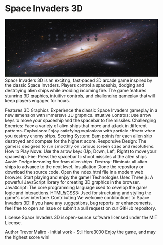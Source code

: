 <h1>Space Invaders 3D</h1>

<img src='Screenshot-Game.png' />
Space Invaders 3D is an exciting, fast-paced 3D arcade game inspired by the classic Space Invaders. Players control a spaceship, dodging and destroying alien ships while avoiding incoming fire. The game features stunning 3D graphics, intuitive controls, and challenging gameplay that will keep players engaged for hours.

Features
3D Graphics: Experience the classic Space Invaders gameplay in a new dimension with immersive 3D graphics.
Intuitive Controls: Use arrow keys to move your spaceship and the spacebar to fire missiles.
Challenging Enemies: Face a variety of alien ships that move and attack in different patterns.
Explosions: Enjoy satisfying explosions with particle effects when you destroy enemy ships.
Scoring System: Earn points for each alien ship destroyed and compete for the highest score.
Responsive Design: The game is designed to run smoothly on various screen sizes and resolutions.
How to Play
Move: Use the arrow keys (Up, Down, Left, Right) to move your spaceship.
Fire: Press the spacebar to shoot missiles at the alien ships.
Avoid: Dodge incoming fire from alien ships.
Destroy: Eliminate all alien ships to advance to the next level.
Installation
Clone the repository or download the source code.
Open the index.html file in a modern web browser.
Start playing and enjoy the game!
Technologies Used
Three.js: A powerful JavaScript library for creating 3D graphics in the browser.
JavaScript: The core programming language used to develop the game logic and interactions.
HTML5/CSS3: Used for structuring and styling the game's user interface.
Contributing
We welcome contributions to Space Invaders 3D! If you have any suggestions, bug reports, or enhancements, feel free to open an issue or submit a pull request on our GitHub repository.

License
Space Invaders 3D is open-source software licensed under the MIT License.

Author
Trevor Maliro - Initial work - StillHere3000
Enjoy the game, and may the highest score win!






